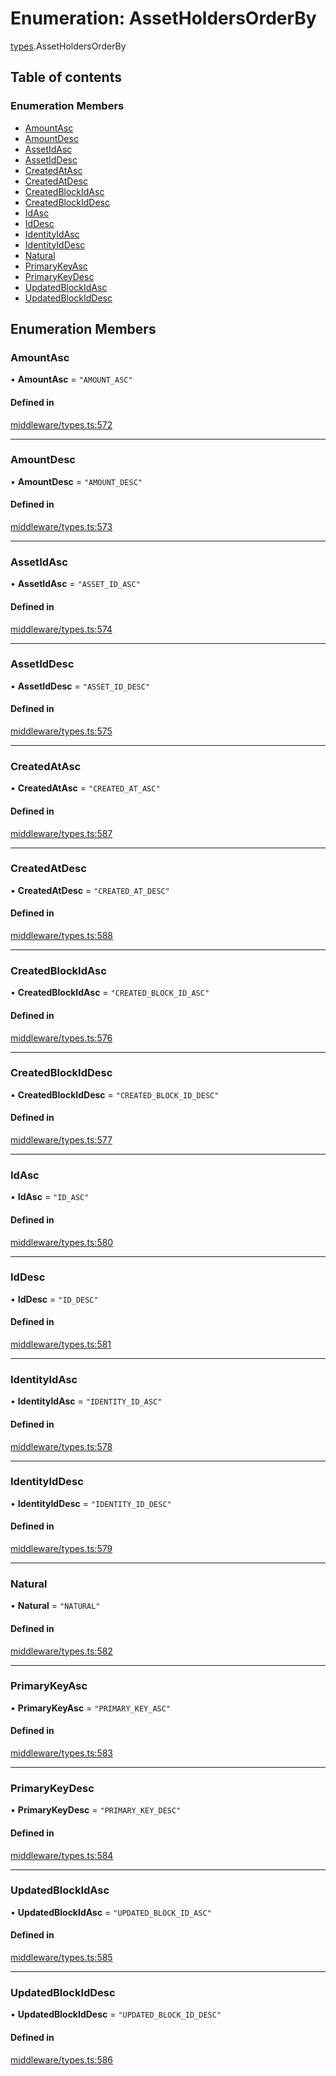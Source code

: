 # Enumeration: AssetHoldersOrderBy

[types](../wiki/types).AssetHoldersOrderBy

## Table of contents

### Enumeration Members

- [AmountAsc](../wiki/types.AssetHoldersOrderBy#amountasc)
- [AmountDesc](../wiki/types.AssetHoldersOrderBy#amountdesc)
- [AssetIdAsc](../wiki/types.AssetHoldersOrderBy#assetidasc)
- [AssetIdDesc](../wiki/types.AssetHoldersOrderBy#assetiddesc)
- [CreatedAtAsc](../wiki/types.AssetHoldersOrderBy#createdatasc)
- [CreatedAtDesc](../wiki/types.AssetHoldersOrderBy#createdatdesc)
- [CreatedBlockIdAsc](../wiki/types.AssetHoldersOrderBy#createdblockidasc)
- [CreatedBlockIdDesc](../wiki/types.AssetHoldersOrderBy#createdblockiddesc)
- [IdAsc](../wiki/types.AssetHoldersOrderBy#idasc)
- [IdDesc](../wiki/types.AssetHoldersOrderBy#iddesc)
- [IdentityIdAsc](../wiki/types.AssetHoldersOrderBy#identityidasc)
- [IdentityIdDesc](../wiki/types.AssetHoldersOrderBy#identityiddesc)
- [Natural](../wiki/types.AssetHoldersOrderBy#natural)
- [PrimaryKeyAsc](../wiki/types.AssetHoldersOrderBy#primarykeyasc)
- [PrimaryKeyDesc](../wiki/types.AssetHoldersOrderBy#primarykeydesc)
- [UpdatedBlockIdAsc](../wiki/types.AssetHoldersOrderBy#updatedblockidasc)
- [UpdatedBlockIdDesc](../wiki/types.AssetHoldersOrderBy#updatedblockiddesc)

## Enumeration Members

### AmountAsc

• **AmountAsc** = ``"AMOUNT_ASC"``

#### Defined in

[middleware/types.ts:572](https://github.com/PolymeshAssociation/polymesh-sdk/blob/8a9e72221/src/middleware/types.ts#L572)

___

### AmountDesc

• **AmountDesc** = ``"AMOUNT_DESC"``

#### Defined in

[middleware/types.ts:573](https://github.com/PolymeshAssociation/polymesh-sdk/blob/8a9e72221/src/middleware/types.ts#L573)

___

### AssetIdAsc

• **AssetIdAsc** = ``"ASSET_ID_ASC"``

#### Defined in

[middleware/types.ts:574](https://github.com/PolymeshAssociation/polymesh-sdk/blob/8a9e72221/src/middleware/types.ts#L574)

___

### AssetIdDesc

• **AssetIdDesc** = ``"ASSET_ID_DESC"``

#### Defined in

[middleware/types.ts:575](https://github.com/PolymeshAssociation/polymesh-sdk/blob/8a9e72221/src/middleware/types.ts#L575)

___

### CreatedAtAsc

• **CreatedAtAsc** = ``"CREATED_AT_ASC"``

#### Defined in

[middleware/types.ts:587](https://github.com/PolymeshAssociation/polymesh-sdk/blob/8a9e72221/src/middleware/types.ts#L587)

___

### CreatedAtDesc

• **CreatedAtDesc** = ``"CREATED_AT_DESC"``

#### Defined in

[middleware/types.ts:588](https://github.com/PolymeshAssociation/polymesh-sdk/blob/8a9e72221/src/middleware/types.ts#L588)

___

### CreatedBlockIdAsc

• **CreatedBlockIdAsc** = ``"CREATED_BLOCK_ID_ASC"``

#### Defined in

[middleware/types.ts:576](https://github.com/PolymeshAssociation/polymesh-sdk/blob/8a9e72221/src/middleware/types.ts#L576)

___

### CreatedBlockIdDesc

• **CreatedBlockIdDesc** = ``"CREATED_BLOCK_ID_DESC"``

#### Defined in

[middleware/types.ts:577](https://github.com/PolymeshAssociation/polymesh-sdk/blob/8a9e72221/src/middleware/types.ts#L577)

___

### IdAsc

• **IdAsc** = ``"ID_ASC"``

#### Defined in

[middleware/types.ts:580](https://github.com/PolymeshAssociation/polymesh-sdk/blob/8a9e72221/src/middleware/types.ts#L580)

___

### IdDesc

• **IdDesc** = ``"ID_DESC"``

#### Defined in

[middleware/types.ts:581](https://github.com/PolymeshAssociation/polymesh-sdk/blob/8a9e72221/src/middleware/types.ts#L581)

___

### IdentityIdAsc

• **IdentityIdAsc** = ``"IDENTITY_ID_ASC"``

#### Defined in

[middleware/types.ts:578](https://github.com/PolymeshAssociation/polymesh-sdk/blob/8a9e72221/src/middleware/types.ts#L578)

___

### IdentityIdDesc

• **IdentityIdDesc** = ``"IDENTITY_ID_DESC"``

#### Defined in

[middleware/types.ts:579](https://github.com/PolymeshAssociation/polymesh-sdk/blob/8a9e72221/src/middleware/types.ts#L579)

___

### Natural

• **Natural** = ``"NATURAL"``

#### Defined in

[middleware/types.ts:582](https://github.com/PolymeshAssociation/polymesh-sdk/blob/8a9e72221/src/middleware/types.ts#L582)

___

### PrimaryKeyAsc

• **PrimaryKeyAsc** = ``"PRIMARY_KEY_ASC"``

#### Defined in

[middleware/types.ts:583](https://github.com/PolymeshAssociation/polymesh-sdk/blob/8a9e72221/src/middleware/types.ts#L583)

___

### PrimaryKeyDesc

• **PrimaryKeyDesc** = ``"PRIMARY_KEY_DESC"``

#### Defined in

[middleware/types.ts:584](https://github.com/PolymeshAssociation/polymesh-sdk/blob/8a9e72221/src/middleware/types.ts#L584)

___

### UpdatedBlockIdAsc

• **UpdatedBlockIdAsc** = ``"UPDATED_BLOCK_ID_ASC"``

#### Defined in

[middleware/types.ts:585](https://github.com/PolymeshAssociation/polymesh-sdk/blob/8a9e72221/src/middleware/types.ts#L585)

___

### UpdatedBlockIdDesc

• **UpdatedBlockIdDesc** = ``"UPDATED_BLOCK_ID_DESC"``

#### Defined in

[middleware/types.ts:586](https://github.com/PolymeshAssociation/polymesh-sdk/blob/8a9e72221/src/middleware/types.ts#L586)
